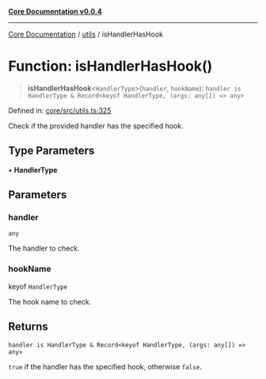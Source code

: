 [**Core Documentation v0.0.4**](../../README.md)

***

[Core Documentation](../../modules.md) / [utils](../README.md) / isHandlerHasHook

# Function: isHandlerHasHook()

> **isHandlerHasHook**\<`HandlerType`\>(`handler`, `hookName`): `handler is HandlerType & Record<keyof HandlerType, (args: any[]) => any>`

Defined in: [core/src/utils.ts:325](https://github.com/stonemjs/core/blob/d2167ff53d508d3a75c05f0cf962180518d3e061/src/utils.ts#L325)

Check if the provided handler has the specified hook.

## Type Parameters

• **HandlerType**

## Parameters

### handler

`any`

The handler to check.

### hookName

keyof `HandlerType`

The hook name to check.

## Returns

`handler is HandlerType & Record<keyof HandlerType, (args: any[]) => any>`

`true` if the handler has the specified hook, otherwise `false`.
